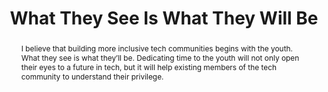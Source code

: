 ---
title: "What They See Is What They Will Be"
speaker: Vincent Sanders
event: CascadiaJS 2019
tags: ["Culture", "Inclusivity"]
abstract: "I believe that building more inclusive tech communities begins with the youth. What they see is what they’ll be. Dedicating time to the youth will not only open their eyes to a future in tech, but it will help existing members of the tech community to understand their privilege."
layout: talk
---